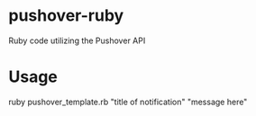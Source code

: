 # pushover-ruby
 Ruby code utilizing the Pushover API
# Usage
 ruby pushover_template.rb "title of notification" "message here"
